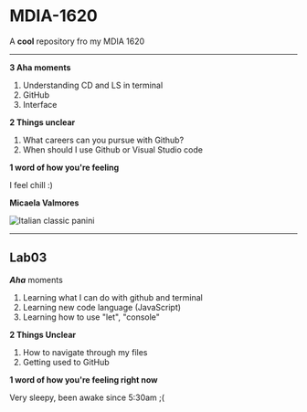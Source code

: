 # MDIA-1620
A **cool** repository fro my MDIA 1620

---------
**3 Aha moments**


  1. Understanding CD and LS in terminal
  2. GitHub
  3. Interface


**2 Things unclear**
  1. What careers can you pursue with Github?
  2. When should I use Github or Visual Studio code

**1 word of how you're feeling**

I feel chill :) 

**Micaela Valmores**

![Italian classic panini](https://hips.hearstapps.com/hmg-prod/images/italian-sandwich-recipe-2-1674500643.jpg?crop=0.6666666666666667xw:1xh;center,top&resize=1200:*)


------
Lab03
----

***Aha*** moments

  1. Learning what I can do with github and terminal
  2. Learning new code language (JavaScript)
  3. Learning how to use "let", "console"

**2 Things Unclear**

  1. How to navigate through my files
  2. Getting used to GitHub

**1 word of how you're feeling right now**

  Very sleepy, been awake since 5:30am ;(